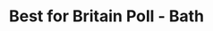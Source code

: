 ---
title: Best for Britain Poll - Bath
tags: 
 - libdem_chart_2023
 - chart
 - social_media
summary: "Bath - Commissioned by Best for Britain in November 2022 with Best for Britain's subsequent analysis to redistribute 'Don't know' responses to the westminster parties In each constituency"
post_asset: bath-jan-cart.png
size: 712 x 641
---